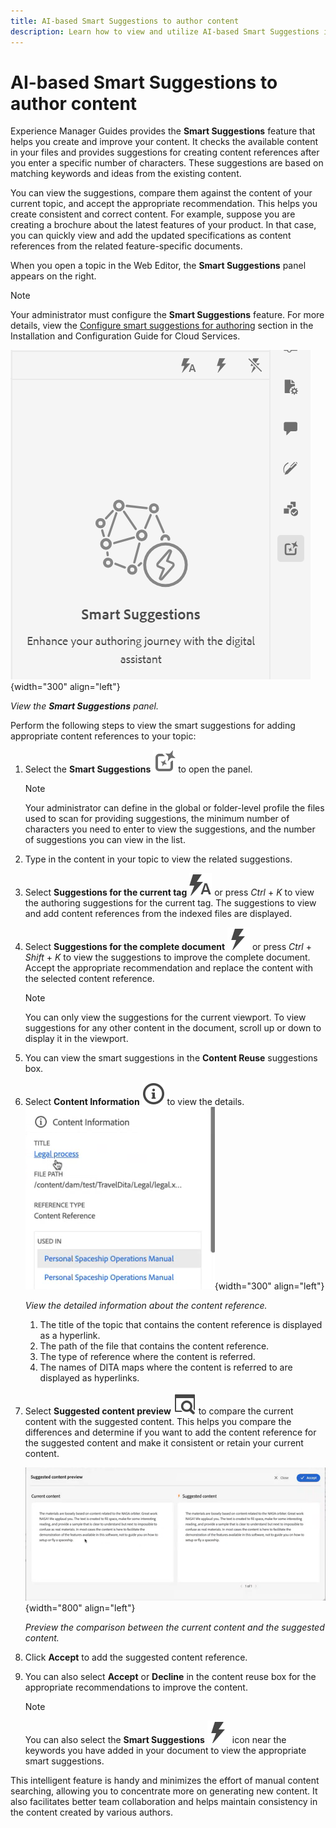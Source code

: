 ```yaml
---
title: AI-based Smart Suggestions to author content
description: Learn how to view and utilize AI-based Smart Suggestions in the Web Editor.
---
```



# AI-based Smart Suggestions to author content

Experience Manager Guides provides the **Smart Suggestions** feature that helps you create and improve your content. It checks the available content in your files and provides suggestions for creating content references after you enter a specific number of characters.  These suggestions are based on matching keywords and ideas from the existing content. 

You can view the suggestions, compare them against the content of your current topic, and accept the appropriate recommendation.  This helps you create consistent and correct content.  For example, suppose you are creating a brochure about the latest features of your product. In that case, you can quickly view and add the updated specifications as content references from the related feature-specific documents.

When you open a topic in the Web Editor, the **Smart Suggestions** panel appears on the right. 

>[!NOTE]
>
> Your administrator must configure the **Smart Suggestions** feature. For more details, view the [Configure smart suggestions for authoring](../cs-install-guide/conf-smart-suggestions.md) section in the Installation and Configuration Guide for Cloud Services. 

![Smart suggestions panel](images/smart-suggestions-panel.png){width="300" align="left"}

*View the **Smart Suggestions** panel.*

Perform the following steps to view the smart suggestions for adding appropriate content references to your topic:

1. Select the **Smart Suggestions** ![smart suggestions icon](images/smart-suggestions-icon.svg) to open the panel.



    >[!NOTE]
    >
    >Your administrator can define in the global or folder-level profile the files used to scan for providing suggestions, the minimum number of characters you need to enter to view the suggestions, and the number of suggestions you can view in the list.

  1. Type in the content in your topic to view the related suggestions. 
  1. Select **Suggestions for the current tag** ![smart suggestions current tag icon](images/smart-suggestions-current-tag-icon.svg) or press *Ctrl* + *K* to view the authoring suggestions for the current tag.  The suggestions to view and add content references from the indexed files are displayed.
   1. Select **Suggestions for the complete document**  ![smart suggestions complete document icon](images/smart-suggestions-complete-document-icon.svg) or press *Ctrl* + *Shift* + *K* to view the suggestions to improve the complete document. Accept the appropriate recommendation and replace the content with the selected content reference.  
        >[!NOTE]
        >
        > You can only view the suggestions for the current viewport. To view suggestions for any other content in the document, scroll up or down to display it in the viewport.
  1. You can view the smart suggestions  in the **Content Reuse** suggestions box.
    
  1. Select **Content Information** ![Content Information](images/smart-suggestions-content-info-icon.svg) to view the details.
        ![Content information panel](images/smart-suggestions-content-information.png){width="300" align="left"}

        *View the detailed information about the content reference.*

        1. The title of the topic that contains the content reference is displayed as a hyperlink. 
        1. The path of the file that contains the content reference.
        1. The type of reference where the content is referred.
        1. The names of DITA maps where the content is referred to are displayed as hyperlinks.
1. Select **Suggested content preview** ![smart suggestions preview icon](images/smart-suggestions-preview-icon.svg) to compare the current content with the suggested content. This helps you compare the differences and determine if you want to add the content reference for the suggested content and make it consistent or retain your current content.

     ![Suggested content preview](images/smart-suggestions-suggested-content-preview.png){width="800" align="left"}

    *Preview the comparison between the current content and the suggested content.*
 
1. Click **Accept** to add the suggested content reference.
1. You can also select **Accept** or **Decline** in the content reuse box for the appropriate recommendations to improve the content.


    >[!NOTE]
    >
    >You can also select the **Smart Suggestions** ![smart suggestions icon](images/smart-suggestions-complete-document-icon.svg) icon near the keywords you have added in your document to view the appropriate smart suggestions.   

This intelligent feature is handy and minimizes the effort of manual content searching, allowing you to concentrate more on generating new content. It also facilitates better team collaboration and helps maintain consistency in the content created by various authors.

